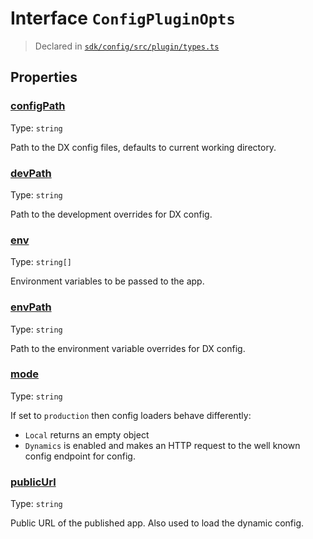 # Interface `ConfigPluginOpts`
> Declared in [`sdk/config/src/plugin/types.ts`]()


## Properties
### [configPath](https://github.com/dxos/dxos/blob/27607ac6b/packages/sdk/config/src/plugin/types.ts#L9)
Type: <code>string</code>

Path to the DX config files, defaults to current working directory.

### [devPath](https://github.com/dxos/dxos/blob/27607ac6b/packages/sdk/config/src/plugin/types.ts#L19)
Type: <code>string</code>

Path to the development overrides for DX config.

### [env](https://github.com/dxos/dxos/blob/27607ac6b/packages/sdk/config/src/plugin/types.ts#L38)
Type: <code>string[]</code>

Environment variables to be passed to the app.

### [envPath](https://github.com/dxos/dxos/blob/27607ac6b/packages/sdk/config/src/plugin/types.ts#L14)
Type: <code>string</code>

Path to the environment variable overrides for DX config.

### [mode](https://github.com/dxos/dxos/blob/27607ac6b/packages/sdk/config/src/plugin/types.ts#L26)
Type: <code>string</code>

If set to  `production`  then config loaders behave differently:
-  `Local`  returns an empty object
-  `Dynamics`  is enabled and makes an HTTP request to the well known config endpoint for config.

### [publicUrl](https://github.com/dxos/dxos/blob/27607ac6b/packages/sdk/config/src/plugin/types.ts#L33)
Type: <code>string</code>

Public URL of the published app. Also used to load the dynamic config.

    